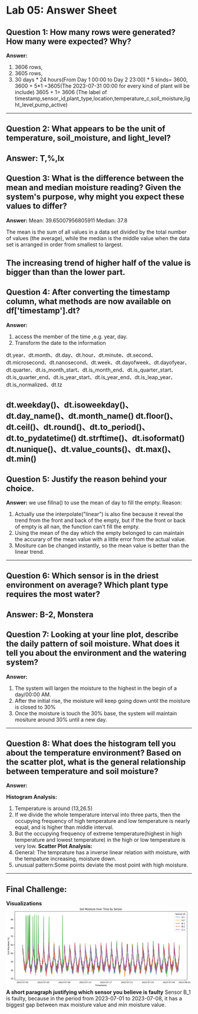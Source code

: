 # Lab 05: Answer Sheet

## Question 1: How many rows were generated? How many were expected? Why?

**Answer:** 
1) 3606 rows,
2) 3605 rows, 
3) 30 days * 24 hours(From Day 1 00:00 to Day 2 23:00) * 5 kinds= 3600, 
3600 + 5*1 =3605(The 2023-07-31 00:00 for every kind of plant will be include)
3605 + 1= 3606 (The label of timestamp,sensor_id,plant_type,location,temperature_c,soil_moisture,light_level,pump_active)
---

## Question 2: What appears to be the unit of temperature, soil_moisture, and light_level?

**Answer:**
T,%,lx
---

## Question 3: What is the difference between the mean and median moisture reading? Given the system's purpose, why might you expect these values to differ?

**Answer:** 
Mean: 39.65007956805911
Median: 37.8

The mean is the sum of all values in a data set divided by the total number of values (the average), while the median is the middle value when the data set is arranged in order from smallest to largest.

The increasing trend of higher half of the value is bigger than than the lower part. 
---

## Question 4: After converting the timestamp column, what methods are now available on df['timestamp'].dt?

**Answer:**
1) access the member of the time ,e.g. year, day.
2) Transform the date to the information

dt.year、dt.month、dt.day、dt.hour、dt.minute、dt.second、dt.microsecond、dt.nanosecond、dt.week、dt.dayofweek、dt.dayofyear、dt.quarter、dt.is_month_start、dt.is_month_end、dt.is_quarter_start、dt.is_quarter_end、dt.is_year_start、dt.is_year_end、dt.is_leap_year、dt.is_normalized、dt.tz

dt.weekday()、dt.isoweekday()、dt.day_name()、dt.month_name()
dt.floor()、dt.ceil()、dt.round()、dt.to_period()、dt.to_pydatetime()
dt.strftime()、dt.isoformat()
dt.nunique()、dt.value_counts()、dt.max()、dt.min()
---

## Question 5: Justify the reason behind your choice.

**Answer:**
we use fillna() to use the mean of day to fill the empty.
Reason:
1) Actually use the interpolate("linear") is also fine because it reveal the trend from the front and back of the empty, but if the the front or back of empty is all nan, the function can't fill the empty.
2) Using the mean of the day which the empty belonged to can maintain the accurary of the mean value with a little error from the actual value.
3) Mositure can be changed instantly, so the mean value is better than the linear trend.
---

## Question 6: Which sensor is in the driest environment on average? Which plant type requires the most water?

**Answer:**
B-2,
Monstera
---

## Question 7: Looking at your line plot, describe the daily pattern of soil moisture. What does it tell you about the environment and the watering system?

**Answer:**
1) The system will largen the moisture to the highest in the begin of a day/00:00 AM.
2) After the initial rise, the moisture will keep going down until the moisture is closed to 30%
3) Once the moisture is touch the 30% base, the system will maintain mositure around 30% until a new day.

---

## Question 8: What does the histogram tell you about the temperature environment? Based on the scatter plot, what is the general relationship between temperature and soil moisture?

**Answer:**

**Histogram Analysis:**
1) Temperature  is around (13,26.5)
2) If we divide the whole temperature interval into three parts, then the occupying frequency of high temperature and low temperature is nearly equal, and is higher than middle interval.
3) But the occupying frequency of extreme temperature(highest in high temperature and lowest temperature) in the high or low temperature is very low.
**Scatter Plot Analysis:**
1) General: The temprature has a inverse linear relation with moisture, with the tempature increasing, moisture down.
2) unusual pattern:Some points deviate the most point with high moisture.
---

## Final Challenge: 

**Visualizations**
![alt text](image.png)
**A short paragraph justifying which sensor you believe is faulty**
Sensor B_1 is faulty, because in the period from 2023-07-01 to 2023-07-08, it has a biggest gap between max moisture value and min moisture value.
